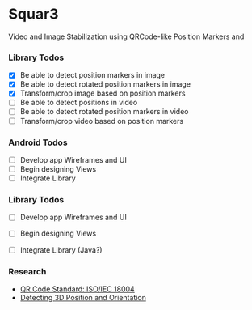 # Squar3
Video and Image Stabilization using QRCode-like Position Markers and 

### Library Todos

- [x] Be able to detect position markers in image
- [x] Be able to detect rotated position markers in image
- [x] Transform/crop image based on position markers
- [ ] Be able to detect positions in video
- [ ] Be able to detect rotated position markers in video
- [ ] Transform/crop video based on position markers

### Android Todos

- [ ] Develop app Wireframes and UI
- [ ] Begin designing Views
- [ ] Integrate Library

### Library Todos

- [ ] Develop app Wireframes and UI
- [ ] Begin designing Views
- [ ] Integrate Library (Java?)




### Research

 - [QR Code Standard: ISO/IEC 18004](http://raidenii.net/files/datasheets/misc/qr_code.pdf)
 - [Detecting 3D Position and Orientation](https://stackoverflow.com/questions/27946432/find-my-cameras-3d-position-and-orientation-according-to-a-2d-marker/27959120)

